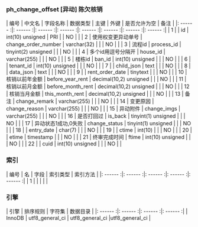 ### ph_change_offset [异动] 陈欠核销
|  编号  |  中文名  |  字段名称  |  数据类型  |  主键  |  外键  |  是否允许为空  |  备注  |
|: ------ :|: ------ :|: ------ :|: ------ :|: ------ :|: ------ :|: ------ :|: ------ :|
| 1 |  | id | int(10) unsigned | PRI |  | NO |  |
| 2 | 使用权变更异动单号 | change_order_number | varchar(32) |  |  | NO |  |
| 3 | 流程id | process_id | tinyint(2) unsigned |  |  | NO |  |
| 4 | 多个id用逗号分隔开 | house_id | varchar(255) |  |  | NO |  |
| 5 | 楼栋id | ban_id | int(10) unsigned |  |  | NO |  |
| 6 |  | tenant_id | int(10) unsigned |  |  | NO |  |
| 7 |  | child_json | text |  |  | NO |  |
| 8 |  | data_json | text |  |  | NO |  |
| 9 |  | rent_order_date | tinytext |  |  | NO |  |
| 10 | 核销以前年金额 | before_year_rent | decimal(10,2) unsigned |  |  | NO |  |
| 11 | 核销以前月金额 | before_month_rent | decimal(10,2) unsigned |  |  | NO |  |
| 12 | 核销当月金额 | this_month_rent | decimal(10,2) unsigned |  |  | NO |  |
| 13 | 备注 | change_remark | varchar(255) |  |  | NO |  |
| 14 | 变更原因 | change_reason | varchar(255) |  |  | NO |  |
| 15 | 异动附件 | change_imgs | varchar(255) |  |  | NO |  |
| 16 | 是否打回过 | is_back | tinyint(1) unsigned |  |  | NO |  |
| 17 | 异动状态1成功,0失败 | change_status | tinyint(1) unsigned |  |  | NO |  |
| 18 |  | entry_date | char(7) |  |  | NO |  |
| 19 |  | ctime | int(10) |  |  | NO |  |
| 20 |  | etime | timestamp |  |  | NO |  |
| 21 | 终审完成时间 | ftime | int(10) unsigned |  |  | NO |  |
| 22 |  | cuid | int(10) unsigned |  |  | NO |  |

### 索引

|  编号  |  名  |  字段  |  索引类型  |  索引方法  |
|: ------ :|: ------ :|: ------ :|: ------ :|: ------ :|
|   1 |    |    |    |    |

### 引擎

|  引擎  |  排序规则  |  字符集  |  数据目录  |
|: ------ :|: ------ :|: ------ :|: ------ :|
| InnoDB | utf8_general_ci | utf8_general_ci |utf8_general_ci |
